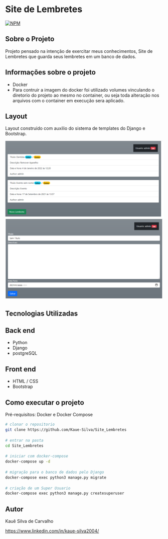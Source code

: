# Site de Lembretes
[![NPM](https://img.shields.io/apm/l/react)](https://github.com/Kaue-Silva/Site_Lembretes/blob/main/LICENSE)

## Sobre o Projeto

Projeto pensado na intenção de exercitar meus conhecimentos,
Site de Lembretes que guarda seus lembretes em um banco de dados.

## Informações sobre o projeto
- Docker
- Para contruir a imagem do docker foi utilizado volumes 
vinculando o diretorio do projeto ao mesmo no container,
ou seja toda alteração nos arquivos com o container em execução sera aplicado.

## Layout

Layout construido com auxilio do sistema de templates do Django e Bootstrap.

![lembretes listagens](https://github.com/Kaue-Silva/Site_Lembretes/blob/main/assets/Tela%20inicial.PNG)
![lembretes adição](https://github.com/Kaue-Silva/Site_Lembretes/blob/main/assets/Tela%20de%20adi%C3%A7%C3%A3o%20de%20lembretes.PNG)

## Tecnologias Utilizadas
## Back end
- Python
- Django
- postgreSQL

## Front end
- HTML / CSS
- Bootstrap

## Como executar o projeto
Pré-requisitos: Docker e Docker Compose
``` bash
# clonar o repositorio
git clone https://github.com/Kaue-Silva/Site_Lembretes

# entrar na pasta
cd Site_Lembretes

# iniciar com docker-compose
docker-compose up -d

# migração para o banco de dados pelo Django
docker-compose exec python3 manage.py migrate

# criação de um Super Usuario
docker-compose exec python3 manage.py createsuperuser
```

## Autor
Kauê Silva de Carvalho

https://www.linkedin.com/in/kaue-silva2004/
